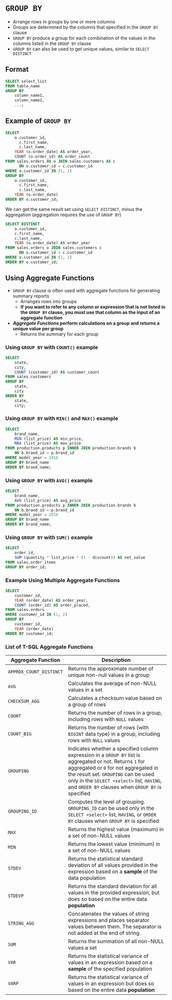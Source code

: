 # `GROUP BY`

- Arrange rows in groups by one or more columns
- Groups are determined by the columns that specified in the `GROUP BY` clause
- `GROUP BY` produce a group for each combination of the values in the columns listed in the `GROUP BY` clause
- `GROUP BY` can also be used to get unique values, similar to `SELECT DISTINCT`

## Format

```sql
SELECT select_list
FROM table_name
GROUP BY
    column_name1,
    column_name2,
    ...;
```

## Example of `GROUP BY`

```sql
SELECT
    o.customer_id,
	  c.first_name,
	  c.last_name,
    YEAR (o.order_date) AS order_year,
    COUNT (o.order_id) AS order_count
FROM sales.orders AS o JOIN sales.customers AS c 
	  ON o.customer_id = c.customer_id
WHERE o.customer_id IN (1, 2)
GROUP BY 
    o.customer_id,
	  c.first_name,
	  c.last_name,
    YEAR (o.order_date)
ORDER BY o.customer_id;
```

We can get the same result set using `SELECT DISTINCT`, minus the aggregation (aggregation requires the use of `GROUP BY`)

```sql
SELECT DISTINCT
    o.customer_id,
    c.first_name,
    c.last_name,
    YEAR (o.order_date) AS order_year
FROM sales.orders o JOIN sales.customers c 
	  ON o.customer_id = c.customer_id
WHERE o.customer_id IN (1, 2)
ORDER BY o.customer_id;
```

## Using Aggregate Functions

- `GROUP BY` clause is often used with aggregate functions for generating summary reports
  - Arranges rows into groups
  - **If you want to refer to any column or expression that is not listed in the `GROUP BY` clause, you must use that column as the input of an aggregate function**
- ***Aggregate Functions* perform calculations on a group and returns a unique value per group**
  - Returns the summary for each group

### Using `GROUP BY` with `COUNT()` example

```sql
SELECT
    state,
    city,
    COUNT (customer_id) AS customer_count
FROM sales.customers
GROUP BY 
    state,
    city
ORDER BY 
    state, 
    city;
```

### Using `GROUP BY` with `MIN()` and `MAX()` example

```sql
SELECT
    brand_name,
    MIN (list_price) AS min_price,
    MAX (list_price) AS max_price
FROM production.products p INNER JOIN production.brands b 
    ON b.brand_id = p.brand_id
WHERE model_year = 2018
GROUP BY brand_name
ORDER BY brand_name;
```

### Using `GROUP BY` with `AVG()` example

```sql
SELECT
    brand_name,
    AVG (list_price) AS avg_price
FROM production.products p INNER JOIN production.brands b 
    ON b.brand_id = p.brand_id
WHERE model_year = 2018
GROUP BY brand_name
ORDER BY brand_name;
```

### Using `GROUP BY` with `SUM()` example

```sql
SELECT
    order_id,
    SUM (quantity * list_price * (1 - discount)) AS net_value
FROM sales.order_items
GROUP BY order_id;
```

### Example Using Multiple Aggregate Functions

```sql
SELECT
    customer_id,
    YEAR (order_date) AS order_year,
    COUNT (order_id) AS order_placed,
FROM sales.orders
WHERE customer_id IN (1, 2)
GROUP BY
    customer_id,
    YEAR (order_date)
ORDER BY customer_id;
```

### List of T-SQL Aggregate Functions

Aggregate Function | Description
-------------------|------------
`APPROX_COUNT_DISTINCT`|Returns the approximate number of unique non-null values in a group
`AVG`|Calculates the average of non-NULL values in a set
`CHECKSUM_AGG`|Calculates a checksum value based on a group of rows
`COUNT`|Returns the number of rows in a group, including rows with `NULL` values
`COUNT_BIG`|Returns the number of rows (with `BIGINT` data type) in a group, including rows with `NULL` values
`GROUPING`|Indicates whether a specified column expression in a `GROUP BY` list is aggregated or not. Returns `1` for aggregated or `0` for not aggregated in the result set. `GROUPING` can be used only in the `SELECT <select>` list, `HAVING`, and `ORDER BY` clauses when `GROUP BY` is specified
`GROUPING_ID`|Computes the level of grouping. `GROUPING_ID` can be used only in the `SELECT <select>` list, `HAVING`, or `ORDER BY` clauses when `GROUP BY` is specified
`MAX`|Returns the highest value (maximum) in a set of non-NULL values
`MIN`|Returns the lowest value (minimum) in a set of non-NULL values
`STDEV`|Returns the statistical standard deviation of all values provided in the expression based on a **sample** of the data population
`STDEVP`|Returns the standard deviation for all values in the provided expression, but does so based on the entire data **population**
`STRING_AGG`|Concatenates the values of string expressions and places separator values between them. The separator is not added at the end of string
`SUM`|Returns the summation of all non-NULL values a set
`VAR`|Returns the statistical variance of values in an expression based on a **sample** of the specified population
`VARP`|Returns the statistical variance of values in an expression but does so based on the entire data **population**
